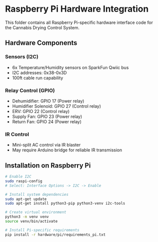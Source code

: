 # Raspberry Pi Hardware Integration

This folder contains all Raspberry Pi-specific hardware interface code for the Cannabis Drying Control System.

## Hardware Components

### Sensors (I2C)
- 6x Temperature/Humidity sensors on SparkFun Qwiic bus
- I2C addresses: 0x38-0x3D
- 100ft cable run capability

### Relay Control (GPIO)
- Dehumidifier: GPIO 17 (Power relay)
- Humidifier Solenoid: GPIO 27 (Control relay)
- ERV: GPIO 22 (Control relay)
- Supply Fan: GPIO 23 (Power relay)
- Return Fan: GPIO 24 (Power relay)

### IR Control
- Mini-split AC control via IR blaster
- May require Arduino bridge for reliable IR transmission

## Installation on Raspberry Pi
```bash
# Enable I2C
sudo raspi-config
# Select: Interface Options -> I2C -> Enable

# Install system dependencies
sudo apt-get update
sudo apt-get install python3-pip python3-venv i2c-tools

# Create virtual environment
python3 -m venv venv
source venv/bin/activate

# Install Pi-specific requirements
pip install -r hardware/pi/requirements_pi.txt
